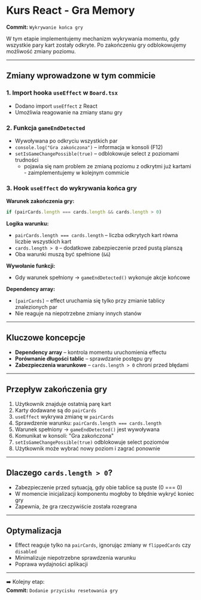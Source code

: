 # Kurs React - Gra Memory

**Commit:** `Wykrywanie końca gry`

W tym etapie implementujemy mechanizm wykrywania momentu, gdy wszystkie pary kart zostały odkryte. Po zakończeniu gry odblokowujemy możliwość zmiany poziomu.

---

## Zmiany wprowadzone w tym commicie

### 1. Import hooka `useEffect` w `Board.tsx`

- Dodano import `useEffect` z React
- Umożliwia reagowanie na zmiany stanu gry

### 2. Funkcja `gameEndDetected`

- Wywoływana po odkryciu wszystkich par
- `console.log("Gra zakończona")` – informacja w konsoli (F12)
- `setIsGameChangePossible(true)` – odblokowuje select z poziomami trudności
  - pojawia się nam problem ze zmianą poziomu z odkrytmi już kartami - zaimplementujemy w kolejnym commicie

### 3. Hook `useEffect` do wykrywania końca gry

**Warunek zakończenia gry:**
```typescript
if (pairCards.length === cards.length && cards.length > 0)
```

**Logika warunku:**
- `pairCards.length === cards.length` – liczba odkrytych kart równa liczbie wszystkich kart
- `cards.length > 0` – dodatkowe zabezpieczenie przed pustą planszą
- Oba warunki muszą być spełnione (`&&`)

**Wywołanie funkcji:**
- Gdy warunek spełniony → `gameEndDetected()` wykonuje akcje końcowe

**Dependency array:**
- `[pairCards]` – effect uruchamia się tylko przy zmianie tablicy znalezionych par
- Nie reaguje na niepotrzebne zmiany innych stanów

---

## Kluczowe koncepcje

- **Dependency array** – kontrola momentu uruchomienia effectu
- **Porównanie długości tablic** – sprawdzanie postępu gry
- **Zabezpieczenia warunkowe** – `cards.length > 0` chroni przed błędami

---

## Przepływ zakończenia gry

1. Użytkownik znajduje ostatnią parę kart
2. Karty dodawane są do `pairCards`
3. `useEffect` wykrywa zmianę w `pairCards`
4. Sprawdzenie warunku: `pairCards.length === cards.length`
5. Warunek spełniony → `gameEndDetected()` jest wywoływana
6. Komunikat w konsoli: "Gra zakończona"
7. `setIsGameChangePossible(true)` odblokowuje select poziomów
8. Użytkownik może wybrać nowy poziom i zagrać ponownie

---

## Dlaczego `cards.length > 0`?

- Zabezpieczenie przed sytuacją, gdy obie tablice są puste (0 === 0)
- W momencie inicjalizacji komponentu mogłoby to błędnie wykryć koniec gry
- Zapewnia, że gra rzeczywiście została rozegrana

---

## Optymalizacja

- Effect reaguje tylko na `pairCards`, ignorując zmiany w `flippedCards` czy `disabled`
- Minimalizuje niepotrzebne sprawdzenia warunku
- Poprawa wydajności aplikacji

---

➡️ Kolejny etap:  
**Commit:** `Dodanie przycisku resetowania gry`